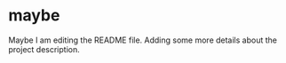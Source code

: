 # maybe
Maybe
I am editing the README file. Adding some more details about the project description.

